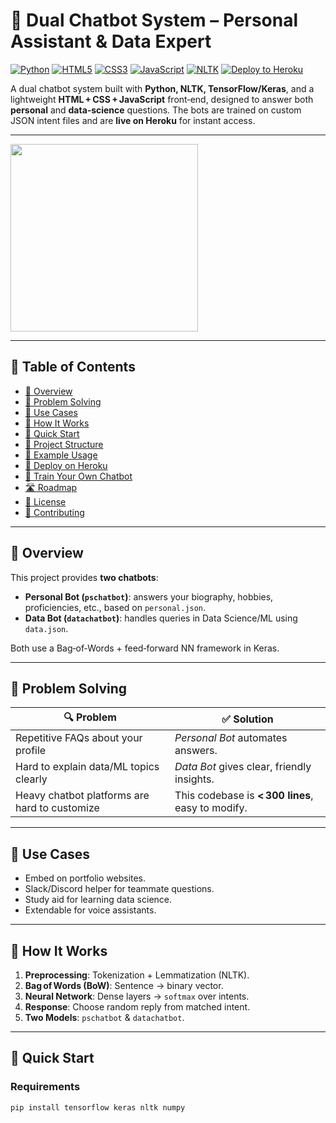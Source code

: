 # 🤖 Dual Chatbot System – Personal Assistant & Data Expert

[![Python](https://img.shields.io/badge/Python-3.7%2B-blue?logo=python)](https://www.python.org/)
[![HTML5](https://img.shields.io/badge/HTML5-E34F26?logo=html5&logoColor=white)](https://developer.mozilla.org/docs/Web/Guide/HTML/HTML5)
[![CSS3](https://img.shields.io/badge/CSS3-1572B6?logo=css3&logoColor=white)](https://developer.mozilla.org/docs/Web/CSS)
[![JavaScript](https://img.shields.io/badge/JavaScript-F7DF1E?logo=javascript&logoColor=black)](https://developer.mozilla.org/docs/Web/JavaScript)
[![NLTK](https://img.shields.io/badge/NLTK-3.x-green)](https://www.nltk.org/)
[![Deploy to Heroku](https://www.herokucdn.com/deploy/button.svg)](https://heroku.com/deploy?template=https://github.com/Uvais5/chatbot)

A dual chatbot system built with **Python, NLTK, TensorFlow/Keras**, and a lightweight **HTML + CSS + JavaScript** front‑end, designed to answer both **personal** and **data‑science** questions. The bots are trained on custom JSON intent files and are **live on Heroku** for instant access.

<!-- …everything else in your README stays the same … -->

---
<!-- 300 px wide -->
<img src="intro.gif" width="300">

---


## 📌 Table of Contents

- [📖 Overview](#-overview)
- [🎯 Problem Solving](#-problem-solving)
- [💼 Use Cases](#-use-cases)
- [🧠 How It Works](#-how-it-works)
- [🚀 Quick Start](#-quick-start)
- [📁 Project Structure](#-project-structure)
- [📝 Example Usage](#-example-usage)
- [🚀 Deploy on Heroku](#-deploy-on-heroku)
- [🔧 Train Your Own Chatbot](#-train-your-own-chatbot)
- [🛣️ Roadmap](#roadmap)
- [📜 License](#-license)
- [🤝 Contributing](#-contributing)

---

## 📖 Overview

This project provides **two chatbots**:

- **Personal Bot (`pschatbot`)**: answers your biography, hobbies, proficiencies, etc., based on `personal.json`.
- **Data Bot (`datachatbot`)**: handles queries in Data Science/ML using `data.json`.

Both use a Bag‑of‑Words + feed‑forward NN framework in Keras.

---

## 🎯 Problem Solving

| 🔍 Problem | ✅ Solution |
|------------|-------------|
| Repetitive FAQs about your profile | *Personal Bot* automates answers. |
| Hard to explain data/ML topics clearly | *Data Bot* gives clear, friendly insights. |
| Heavy chatbot platforms are hard to customize | This codebase is **< 300 lines**, easy to modify. |

---

## 💼 Use Cases

- Embed on portfolio websites.
- Slack/Discord helper for teammate questions.
- Study aid for learning data science.
- Extendable for voice assistants.

---

## 🧠 How It Works

1. **Preprocessing**: Tokenization + Lemmatization (NLTK).
2. **Bag of Words (BoW)**: Sentence → binary vector.
3. **Neural Network**: Dense layers → `softmax` over intents.
4. **Response**: Choose random reply from matched intent.
5. **Two Models**: `pschatbot` & `datachatbot`.

---

## 🚀 Quick Start

### Requirements

```bash
pip install tensorflow keras nltk numpy
